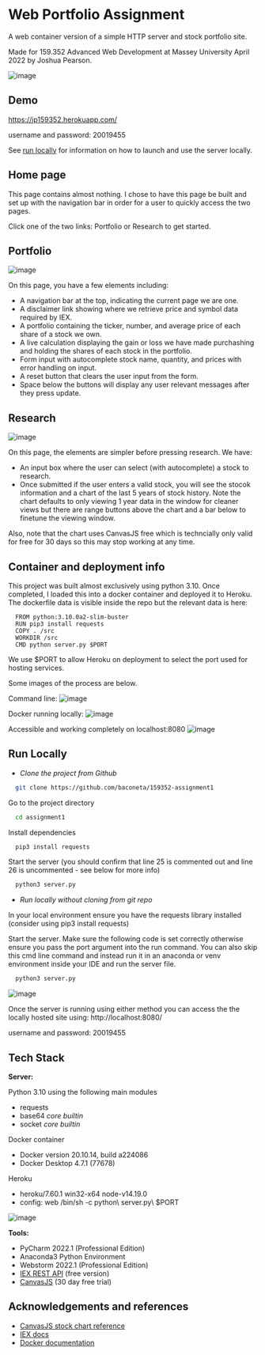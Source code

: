 
# Web Portfolio Assignment

A web container version of a simple HTTP server and stock portfolio site.

Made for 159.352 Advanced Web Development at Massey University April 2022 by Joshua Pearson.

![image](https://user-images.githubusercontent.com/36744690/164894147-fdc230ac-a08c-4586-92b8-2dce05185a07.png)


## Demo

https://jp159352.herokuapp.com/

username and password: 20019455

See [run locally](#run-locally) for information on how to launch and use the server locally.

## Home page

This page contains almost nothing. I chose to have this page be built and set up with the navigation bar in order for a user to quickly access the two pages.

Click one of the two links: Portfolio or Research to get started.

## Portfolio

![image](https://user-images.githubusercontent.com/36744690/164894241-c8de3368-a8e9-4f6f-acaf-0888592d3285.png) 

On this page, you have a few elements including:
- A navigation bar at the top, indicating the current page we are one.
- A disclaimer link showing where we retrieve price and symbol data required by IEX.
- A portfolio containing the ticker, number, and average price of each share of a stock we own.
- A live calculation displaying the gain or loss we have made purchashing and holding the shares of each stock in the portfolio.
- Form input with autocomplete stock name, quantity, and prices with error handling on input.
- A reset button that clears the user input from the form.
- Space below the buttons will display any user relevant messages after they press update.

## Research

![image](https://user-images.githubusercontent.com/36744690/164894398-d1ce24a6-63a3-43e7-810b-4f186080fea7.png)

On this page, the elements are simpler before pressing research. We have:
- An input box where the user can select (with autocomplete) a stock to research.
- Once submitted if the user enters a valid stock, you will see the stocok information and a chart of the last 5 years of stock history.
Note the chart defaults to only viewing 1 year data in the window for cleaner views but there are range buttons above the chart and a bar below to finetune the viewing window.

Also, note that the chart uses CanvasJS free which is techncially only valid for free for 30 days so this may stop working at any time.


## Container and deployment info

This project was built almost exclusively using python 3.10. Once completed, I loaded this into a docker container and deployed it to Heroku.
The dockerfile data is visible inside the repo but the relevant data is here:

```docker
  FROM python:3.10.0a2-slim-buster
  RUN pip3 install requests
  COPY . /src
  WORKDIR /src
  CMD python server.py $PORT
```

We use $PORT to allow Heroku on deployment to select the port used for hosting services.

Some images of the process are below.

Command line:
![image](https://user-images.githubusercontent.com/36744690/164895717-0d04f994-6237-4f0e-a11a-9a73bd811bbd.png)

Docker running locally:
![image](https://user-images.githubusercontent.com/36744690/164895752-7a0c0155-140c-489b-93d3-7717cd57d0cb.png)

Accessible and working completely on localhost:8080
![image](https://user-images.githubusercontent.com/36744690/164896193-5dded4cb-84e9-4358-bce9-94aabb2ef3a1.png)


## Run Locally

- _Clone the project from Github_

```bash
  git clone https://github.com/baconeta/159352-assignment1
```

Go to the project directory

```bash
  cd assignment1
```

Install dependencies

```bash
  pip3 install requests
```

Start the server (you should confirm that line 25 is commented out and line 26 is uncommented - see below for more info)

```bash
  python3 server.py
```

- _Run locally without cloning from git repo_

In your local environment ensure you have the requests library installed (consider using pip3 install requests)

Start the server. Make sure the following code is set correctly otherwise ensure you pass the port argument into the run command.
You can also skip this cmd line command and instead run it in an anaconda or venv environment inside your IDE and run the server file.

```bash
  python3 server.py
```
![image](https://user-images.githubusercontent.com/36744690/164895225-59cfae01-a2a4-45d3-9f01-77e8d47978d8.png)


Once the server is running using either method you can access the the locally hosted site using:
http://localhost:8080/

username and password: 20019455
## Tech Stack

**Server:** 

Python 3.10 using the following main modules
- requests
- base64 _core builtin_
- socket _core builtin_

Docker container
- Docker version 20.10.14, build a224086
- Docker Desktop 4.7.1 (77678)

Heroku
- heroku/7.60.1 win32-x64 node-v14.19.0
- config: web /bin/sh -c python\ server.py\ \$PORT

![image](https://user-images.githubusercontent.com/36744690/164894926-d52da68c-0c80-4c0e-8f99-fdb86631fb7c.png)


**Tools:**
- PyCharm 2022.1 (Professional Edition)
- Anaconda3 Python Environment
- Webstorm 2022.1 (Professional Edition)
- [IEX REST API](https://iexcloud.io/) (free version)
- [CanvasJS](https://canvasjs.com/) (30 day free trial)





## Acknowledgements and references

 - [CanvasJS stock chart reference](https://canvasjs.com/docs/stockcharts/basics-of-creating-html5-stockchart/)
 - [IEX docs](https://iexcloud.io/docs/api/#api-reference)
 - [Docker documentation](https://docs.docker.com/get-started/)
